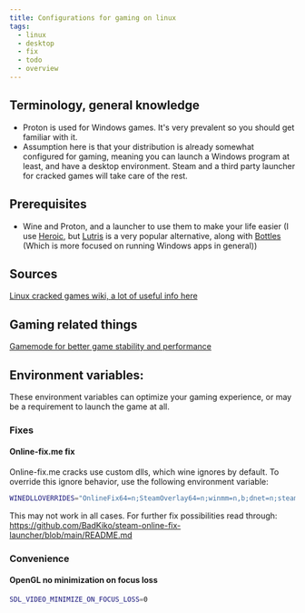 ```yaml
---
title: Configurations for gaming on linux
tags:
  - linux
  - desktop
  - fix
  - todo
  - overview
---
```

Terminology, general knowledge
---
- Proton is used for Windows games. It's very prevalent so you should get familiar with it.
- Assumption here is that your distribution is already somewhat configured for gaming, meaning you can launch a Windows program at least, and have a desktop environment. Steam and a third party launcher for cracked games will take care of the rest.


Prerequisites
---
- Wine and Proton, and a launcher to use them to make your life easier (I use [Heroic](https://heroicgameslauncher.com/), but [Lutris](https://lutris.net) is a very popular alternative, along with [Bottles](https://usebottles.com/) (Which is more focused on running Windows apps in general))

Sources
---
[Linux cracked games wiki, a lot of useful info here](https://www.reddit.com/r/LinuxCrackSupport/wiki/index/)  


Gaming related things
---

[Gamemode for better game stability and performance](../Services/Other/GameMode.md)

Environment variables:
---
These environment variables can optimize your gaming experience, or may be a requirement to launch the game at all.
### Fixes

#### Online-fix.me fix

Online-fix.me cracks use custom dlls, which wine ignores by default. To override this ignore behavior, use the following environment variable:

```bash
WINEDLLOVERRIDES="OnlineFix64=n;SteamOverlay64=n;winmm=n,b;dnet=n;steam\_api64=n"
```

This may not work in all cases. For further fix possibilities read through:
https://github.com/BadKiko/steam-online-fix-launcher/blob/main/README.md


### Convenience
#### OpenGL no minimization on focus loss

```bash
SDL_VIDEO_MINIMIZE_ON_FOCUS_LOSS=0
```


